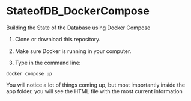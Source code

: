# StateofDB_DockerCompose

Building the State of the Database using Docker Compose

1. Clone or download this repository.

2. Make sure Docker is running in your computer.

3. Type in the command line:

```
docker compose up
```

You will notice a lot of things coming up, but most importantly inside the app folder, you will see the HTML file with the most current information

